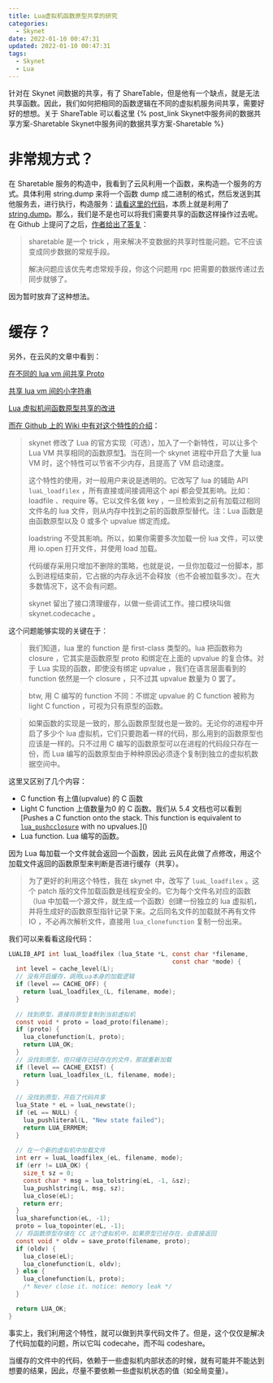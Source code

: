 ```yaml
---
title: Lua虚拟机函数原型共享的研究
categories:
  - Skynet
date: 2022-01-10 00:47:31
updated: 2022-01-10 00:47:31
tags: 
  - Skynet
  - Lua
---
```


针对在 Skynet 间数据的共享，有了 ShareTable，但是他有一个缺点，就是无法共享函数。因此，我们如何把相同的函数逻辑在不同的虚拟机服务间共享，需要好好的想想。关于 ShareTable 可以看这里 {% post_link Skynet中服务间的数据共享方案-Sharetable Skynet中服务间的数据共享方案-Sharetable %}

<!--mode-->

# 非常规方式？

在 Sharetable 服务的构造中，我看到了云风利用一个函数，来构造一个服务的方式。具体利用 string.dump 来将一个函数 dump 成二进制的格式，然后发送到其他服务去，进行执行，构造服务：[请看这里的代码](https://github.com/cloudwu/skynet/blob/master/lualib/skynet/sharetable.lua#L163)，本质上就是利用了 [string.dump](https://github.com/cloudwu/skynet/blob/master/lualib/skynet/service.lua#L29)。那么，我们是不是也可以将我们需要共享的函数这样操作过去呢。在 Github 上提问了之后，[作者给出了答复](https://github.com/cloudwu/skynet/discussions/1519)：

>sharetable 是一个 trick ，用来解决不变数据的共享时性能问题。它不应该变成同步数据的常规手段。
>
>解决问题应该优先考虑常规手段，你这个问题用 rpc 把需要的数据传递过去同步就够了。

因为暂时放弃了这种想法。

# 缓存？

另外，在云风的文章中看到：

[在不同的 lua vm 间共享 Proto](https://blog.codingnow.com/2014/03/lua_shared_proto.html)

[共享 lua vm 间的小字符串](https://blog.codingnow.com/2015/08/lua_vm_share_string.html)

[Lua 虚拟机间函数原型共享的改进](https://blog.codingnow.com/2019/03/lua_proto_shared_constants.html)

[而在 Github 上的 Wiki 中有对这个特性的介绍](https://github.com/cloudwu/skynet/wiki/CodeCache)：

> skynet 修改了 Lua 的官方实现（可选），加入了一个新特性，可以让多个 Lua VM 共享相同的函数原型[1](http://blog.codingnow.com/2014/03/lua_shared_proto.html)。当在同一个 skynet 进程中开启了大量 lua VM 时，这个特性可以节省不少内存，且提高了 VM 启动速度。
>
> 这个特性的使用，对一般用户来说是透明的。它改写了 lua 的辅助 API `luaL_loadfilex` ，所有直接或间接调用这个 api 都会受其影响。比如：loadfile 、require 等。它以文件名做 key ，一旦检索到之前有加载过相同文件名的 lua 文件，则从内存中找到之前的函数原型替代。注：Lua 函数是由函数原型以及 0 或多个 upvalue 绑定而成。
>
> loadstring 不受其影响。所以，如果你需要多次加载一份 lua 文件，可以使用 io.open 打开文件，并使用 load 加载。
>
> 代码缓存采用只增加不删除的策略，也就是说，一旦你加载过一份脚本，那么到进程结束前，它占据的内存永远不会释放（也不会被加载多次）。在大多数情况下，这不会有问题。
>
> skynet 留出了接口清理缓存，以做一些调试工作。接口模块叫做 skynet.codecache 。

这个问题能够实现的关键在于：

>我们知道，lua 里的 function 是 first-class 类型的。lua 把函数称为 closure ，它其实是函数原型 proto 和绑定在上面的 upvalue 的复合体。对于 Lua 实现的函数，即使没有绑定 upvalue ，我们在语言层面看到的 function 依然是一个 closure ，只不过其 upvalue 数量为 0 罢了。

> btw, 用 C 编写的 function 不同：不绑定 upvalue 的 C function 被称为 light C function ，可视为只有原型的函数。

> 如果函数的实现是一致的，那么函数原型就也是一致的。无论你的进程中开启了多少个 lua 虚拟机，它们只要跑着一样的代码，那么用到的函数原型也应该是一样的。只不过用 C 编写的函数原型可以在进程的代码段只存在一份，而 Lua 编写的函数原型由于种种原因必须逐个复制到独立的虚拟机数据空间中。

这里又区别了几个内容：

- C function 有上值(upvalue) 的 C 函数
- Light C function 上值数量为0 的 C 函数。我们从 5.4 文档也可以看到 [Pushes a C function onto the stack. This function is equivalent to [`lua_pushcclosure`](https://www.lua.org/manual/5.4/manual.html#lua_pushcclosure) with no upvalues.]()
- Lua function. Lua 编写的函数。

因为 Lua 每加载一个文件就会返回一个函数，因此 云风在此做了点修改，用这个加载文件返回的函数原型来判断是否进行缓存（共享）。

> 为了更好的利用这个特性，我在 skynet 中，改写了 `luaL_loadfilex` 。这个 patch 版的文件加载函数是线程安全的。它为每个文件名对应的函数（lua 中加载一个源文件，就生成一个函数）创建一份独立的 lua 虚拟机，并将生成好的函数原型指针记录下来。之后同名文件的加载就不再有文件 IO ，不必再次解析文件，直接用 `lua_clonefunction` 复制一份出来。

我们可以来看看这段代码：

```c
LUALIB_API int luaL_loadfilex (lua_State *L, const char *filename,
                                             const char *mode) {
  int level = cache_level(L);
  // 没有开启缓存，调用Lua本身的加载逻辑
  if (level == CACHE_OFF) {
    return luaL_loadfilex_(L, filename, mode);
  }
  
  // 找到原型，直接将原型复制到当前虚拟机
  const void * proto = load_proto(filename);
  if (proto) {
    lua_clonefunction(L, proto);
    return LUA_OK;
  }
  // 没找到原型，但只缓存已经存在的文件，那就重新加载
  if (level == CACHE_EXIST) {
    return luaL_loadfilex_(L, filename, mode);
  }
  
  // 没找到原型，开启了代码共享
  lua_State * eL = luaL_newstate();
  if (eL == NULL) {
    lua_pushliteral(L, "New state failed");
    return LUA_ERRMEM;
  }
  
  // 在一个新的虚拟机中加载文件
  int err = luaL_loadfilex_(eL, filename, mode);
  if (err != LUA_OK) {
    size_t sz = 0;
    const char * msg = lua_tolstring(eL, -1, &sz);
    lua_pushlstring(L, msg, sz);
    lua_close(eL);
    return err;
  }
  lua_sharefunction(eL, -1);
  proto = lua_topointer(eL, -1);
  // 将函数原型存储在 CC 这个虚拟机中，如果原型已经存在，会直接返回
  const void * oldv = save_proto(filename, proto);
  if (oldv) {
    lua_close(eL);
    lua_clonefunction(L, oldv);
  } else {
    lua_clonefunction(L, proto);
    /* Never close it. notice: memory leak */
  }

  return LUA_OK;
}
```

事实上，我们利用这个特性，就可以做到共享代码文件了。但是，这个仅仅是解决了代码加载的问题，所以它叫 codecahe，而不叫 codeshare。

当缓存的文件中的代码，依赖于一些虚拟机内部状态的时候，就有可能并不能达到想要的结果，因此，尽量不要依赖一些虚拟机状态的值（如全局变量）。

